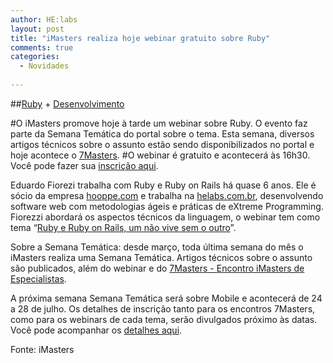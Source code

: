 ```yaml
---
author: HE:labs
layout: post
title: "iMasters realiza hoje webinar gratuito sobre Ruby"
comments: true
categories:
  - Novidades
     
---
```


##[Ruby](http://imasters.com.br/secao/ruby/) + [Desenvolvimento](http://imasters.com.br/artigo/20646/web-standards/desenvolvimento-a-importancia-dos-padroes-na-web/)

#O iMasters promove hoje à tarde um webinar sobre Ruby. O evento faz parte da Semana Temática do portal sobre o tema. Esta semana, diversos artigos técnicos sobre o assunto estão sendo disponibilizados no portal e hoje acontece o [7Masters](http://setemasters.imasters.com.br/). 
#O webinar é gratuito e acontecerá às 16h30. Você pode fazer sua [inscrição aqui](http://pro.imasters.com.br/distancia/cursos/ruby-e-ruby-on-rails-um-nao-vive-sem-o-outro/).

Eduardo Fiorezi trabalha com Ruby e Ruby on Rails há quase 6 anos. Ele é sócio da empresa [hooppe.com](http://hooppe.com/) e trabalha na [helabs.com.br](http://helabs.com.br/), desenvolvendo software web com metodologias ágeis e práticas de eXtreme Programming. Fiorezzi abordará os aspectos técnicos da linguagem, o webinar tem como tema “[Ruby e Ruby on Rails, um não vive sem o outro](http://pro.imasters.com.br/distancia/cursos/ruby-e-ruby-on-rails-um-nao-vive-sem-o-outro/)”.

Sobre a Semana Temática: desde março, toda última semana do mês o iMasters realiza uma Semana Temática. Artigos técnicos sobre o assunto são publicados, além do webinar e do [7Masters - Encontro iMasters de Especialistas](http://setemasters.imasters.com.br/). 

A próxima semana Semana Temática será sobre Mobile e acontecerá de 24 a 28 de julho. Os detalhes de inscrição tanto para os encontros 7Masters, como para os webinars de cada tema, serão divulgados próximo às datas. Você pode acompanhar os [detalhes aqui](http://setemasters.imasters.com.br/).

Fonte: iMasters
